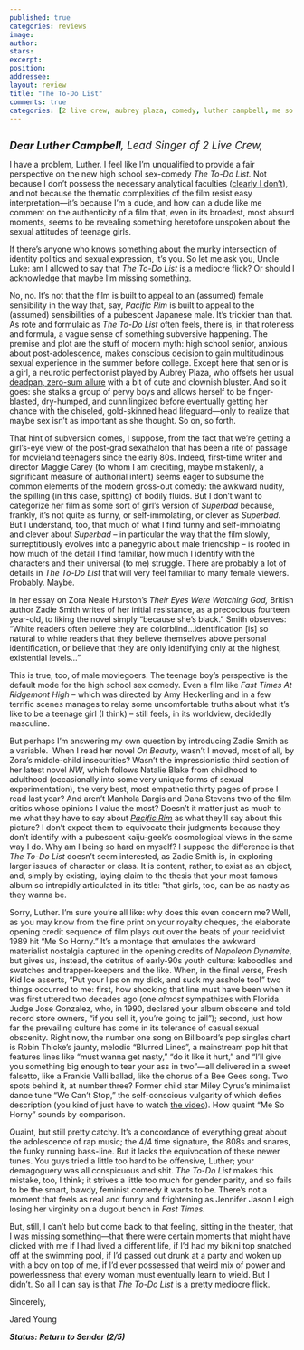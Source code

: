 ```yaml
---
published: true
categories: reviews
image:
author: 
stars: 
excerpt: 
position: 
addressee: 
layout: review
title: "The To-Do List"
comments: true
categories: [2 live crew, aubrey plaza, comedy, luther campbell, me so horny, sex, teen, to-do list, Uncategorized]
---
```

<div><p><span class="full-image-block ssNonEditable"><img src="http://static.squarespace.com/static/5005f6bcc4aa41161b33e89e/5329cf1fe4b07c068ebf74de/5329cf1fe4b07c068ebf7881/1375455914407/to-do-list.jpg" alt="" /></span></p>
<p><em style="font-size:120%;"><span style="font-size:110%;"><strong>Dear Luther Campbell</strong>, Lead Singer of 2 Live Crew,</span></em></p>
<p>I have a problem, Luther. I feel like I&rsquo;m unqualified to provide a fair perspective on the new high school sex-comedy <em>The To-Do List. </em>Not because I don&rsquo;t possess the necessary analytical faculties (<a href="/letters/author/jyoung">clearly I don&rsquo;t</a>), and not because the thematic complexities of the film resist easy interpretation&mdash;it&rsquo;s because I&rsquo;m a dude, and how can a dude like me comment on the authenticity of a film that, even in its broadest, most absurd moments, seems to be revealing something heretofore unspoken about the sexual attitudes of teenage girls.</p>
<p>If there&rsquo;s anyone who knows something about the murky intersection of identity politics and sexual expression, it&rsquo;s you. So let me ask you, Uncle Luke: am I allowed to say that <em>The To-Do List</em> is a mediocre flick? Or should I acknowledge that maybe I&rsquo;m missing something.</p>
<p>No, no. It&rsquo;s not that the film is built to appeal to an (assumed) female sensibility in the way that, say, <em>Pacific Rim</em> is built to appeal to the (assumed) sensibilities of a pubescent Japanese male. It&rsquo;s trickier than that. As rote and formulaic as<em> The To-Do List</em> often feels, there is, in that roteness and formula, a vague sense of something subversive happening. The premise and plot are the stuff of modern myth: high school senior, anxious about post-adolescence, makes conscious decision to gain multitudinous sexual experience in the summer before college. Except here that senior is a girl, a neurotic perfectionist played by Aubrey Plaza, who offsets her usual <a href="/letters/2013/3/13/safety-not-guaranteed.html">deadpan, zero-sum allure</a> with a bit of cute and clownish bluster. And so it goes: she stalks a group of pervy boys and allows herself to be finger-blasted, dry-humped, and cunnilingized before eventually getting her chance with the chiseled, gold-skinned head lifeguard&mdash;only to realize that maybe sex isn&rsquo;t as important as she thought. So on, so forth.</p>
<p>That hint of subversion comes, I suppose, from the fact that we&rsquo;re getting a girl&rsquo;s-eye view of the post-grad sexathalon that has been a rite of passage for movieland teenagers since the early 80s. Indeed, first-time writer and director Maggie Carey (to whom I am crediting, maybe mistakenly, a significant measure of authorial intent) seems eager to subsume the common elements of the modern gross-out comedy: the awkward nudity, the spilling (in this case, spitting) of bodily fluids. But I don&rsquo;t want to categorize her film as some sort of girl&rsquo;s version of <em>Superbad</em> because, frankly, it&rsquo;s not quite as funny, or self-immolating, or clever as <em>Superbad</em>. But I understand, too, that much of what I find funny and self-immolating and clever about <em>Superbad</em> &ndash; in particular the way that the film slowly, surreptitiously evolves into a panegyric about male friendship &ndash; is rooted in how much of the detail I find familiar, how much I identify with the characters and their universal (to me) struggle. There are probably a lot of details in <em>The To-Do List</em> that will very feel familiar to many female viewers. Probably. Maybe.</p>
<p>In her essay on Zora Neale Hurston&rsquo;s <em>Their Eyes Were Watching God,</em> British author Zadie Smith writes of her initial resistance, as a precocious fourteen year-old, to liking the novel simply &ldquo;because she&rsquo;s black.&rdquo; Smith observes: &ldquo;White readers often believe they are colorblind&hellip;identification [is] so natural to white readers that they believe themselves above personal identification, or believe that they are only identifying only at the highest, existential levels&hellip;&rdquo;</p>
<p>This is true, too, of male moviegoers. The teenage boy&rsquo;s perspective is the default mode for the high school sex comedy. Even a film like <em>Fast Times At Ridgemont High</em> &ndash; which was directed by Amy Heckerling and in a few terrific scenes manages to relay some uncomfortable truths about what it&rsquo;s like to be a teenage girl (I think) &ndash; still feels, in its worldview, decidedly masculine.&nbsp;</p>
<p>But perhaps I&rsquo;m answering my own question by introducing Zadie Smith as a variable. &nbsp;When I read her novel <em>On Beauty</em>, wasn&rsquo;t I moved, most of all, by Zora&rsquo;s middle-child insecurities? Wasn&rsquo;t the impressionistic third section of her latest novel <em>NW</em>, which follows Natalie Blake from childhood to adulthood (occasionally into some very unique forms of sexual experimentation), the very best, most empathetic thirty pages of prose I read last year? And aren&rsquo;t Manhola Dargis and Dana Stevens two of the film critics whose opinions I value the most? Doesn&rsquo;t it matter just as much to me what they have to say about <em><a href="http://www.slate.com/articles/arts/movies/2013/07/guillermo_del_toro_s_pacific_rim_reviewed.html">Pacific Rim</a></em> as what they&rsquo;ll say about this picture? I don&rsquo;t expect them to equivocate their judgments because they don&rsquo;t identify with a pubescent kaiju-geek&rsquo;s cosmological views in the same way I do. Why am I being so hard on myself? I suppose the difference is that <em>The To-Do List </em>doesn&rsquo;t seem interested, as Zadie Smith is, in exploring larger issues of character or class. It is content, rather, to exist as an object, and, simply by existing, laying claim to the thesis that your most famous album so intrepidly articulated in its title: "that girls, too, can be as nasty as they wanna be.</p>
<p>Sorry, Luther. I&rsquo;m sure you&rsquo;re all like: why does this even concern me? Well, as you may know from the fine print on your royalty cheques, the elaborate opening credit sequence of film plays out over the beats of your recidivist 1989 hit &ldquo;Me So Horny.&rdquo; It&rsquo;s a montage that emulates the awkward materialist nostalgia captured in the opening credits of <em>Napoleon Dynamite</em>, but gives us, instead, the detritus of early-90s youth culture: kaboodles and swatches and trapper-keepers and the like. When, in the final verse, Fresh Kid Ice asserts, &ldquo;Put your lips on my dick, and suck my asshole too!&rdquo; two things occurred to me: first, how shocking that line must have been when it was first uttered two decades ago (one <em>almost</em> sympathizes with Florida Judge Jose Gonzalez, who, in 1990, declared your album obscene and told record store owners, &ldquo;if you sell it, you&#8217;re going to jail&rdquo;); second, just how far the prevailing culture has come in its tolerance of casual sexual obscenity. Right now, the number one song on Billboard&rsquo;s pop singles chart is Robin Thicke&rsquo;s jaunty, melodic &ldquo;Blurred Lines&rdquo;, a mainstream pop hit that features lines like &ldquo;must wanna get nasty,&rdquo; &ldquo;do it like it hurt,&rdquo; and &ldquo;I&#8217;ll give you something big enough to tear your ass in two&rdquo;&mdash;all delivered in a sweet falsetto, like a Frankie Valli ballad, like the chorus of a Bee Gees song. Two spots behind it, at number three? Former child star Miley Cyrus&rsquo;s minimalist dance tune &ldquo;We Can&rsquo;t Stop,&rdquo; the self-conscious vulgarity of which defies description (you kind of just have to watch <a href="http://www.youtube.com/watch?v=LrUvu1mlWco">the video</a>). How quaint &ldquo;Me So Horny&rdquo; sounds by comparison.</p>
<p>Quaint, but still pretty catchy. It&rsquo;s a concordance of everything great about the adolescence of rap music; the 4/4 time signature, the 808s and snares, the funky running bass-line. But it lacks the equivocation of these newer tunes. You guys tried a little too hard to be offensive, Luther; your demagoguery was all conspicuous and shit. <em>The To-Do List</em> makes this mistake, too, I think; it strives a little too much for gender parity, and so fails to be the smart, bawdy, feminist comedy it wants to be. There&rsquo;s not a moment that feels as real and funny and frightening as Jennifer Jason Leigh losing her virginity on a dugout bench in <em>Fast Times.</em></p>
<p>But, still, I can&rsquo;t help but come back to that feeling, sitting in the theater, that I was missing something&mdash;that there were certain moments that might have clicked with me if I had lived a different life, if I&rsquo;d had my bikini top snatched off at the swimming pool, if I&rsquo;d passed out drunk at a party and woken up with a boy on top of me, if I&rsquo;d ever possessed that weird mix of power and powerlessness that every woman must eventually learn to wield. But I didn&rsquo;t. So all I can say is that <em>The To-Do List</em> is a pretty mediocre flick.</p>
<p>Sincerely,&nbsp;</p>
<p>Jared Young</p>
<p><em><strong>Status: Return to Sender (2/5)</strong><br /></em></p></div>
